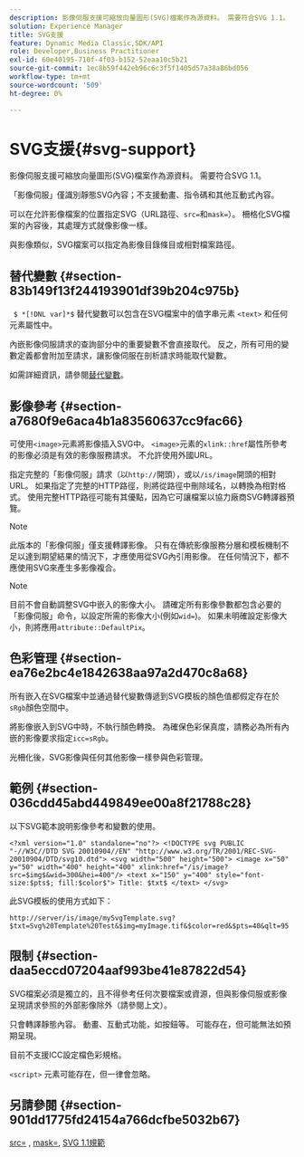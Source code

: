 ```yaml
---
description: 影像伺服支援可縮放向量圖形(SVG)檔案作為源資料。 需要符合SVG 1.1。
solution: Experience Manager
title: SVG支援
feature: Dynamic Media Classic,SDK/API
role: Developer,Business Practitioner
exl-id: 60e40195-710f-4f03-b152-52eaa10c5b21
source-git-commit: 1ec8b59f442eb96c6c3f5f1405d57a38a86bd056
workflow-type: tm+mt
source-wordcount: '509'
ht-degree: 0%

---
```


# SVG支援{#svg-support}

影像伺服支援可縮放向量圖形(SVG)檔案作為源資料。 需要符合SVG 1.1。

「影像伺服」僅識別靜態SVG內容；不支援動畫、指令碼和其他互動式內容。

可以在允許影像檔案的位置指定SVG（URL路徑、`src=`和`mask=`）。 柵格化SVG檔案的內容後，其處理方式就像影像一樣。

與影像類似，SVG檔案可以指定為影像目錄條目或相對檔案路徑。

## 替代變數 {#section-83b149f13f244193901df39b204c975b}

` $ *[!DNL var]*$` 替代變數可以包含在SVG檔案中的值字串元素 `<text>` 和任何元素屬性中。

內嵌影像伺服請求的查詢部分中的重要變數不會直接取代。 反之，所有可用的變數定義都會附加至請求，讓影像伺服在剖析請求時能取代變數。

如需詳細資訊，請參閱[替代變數](../../../../../is-api/http-ref/image-serving-api-ref/c-http-protocol-reference/c-syntax-and-features/r-is-http-substitution-variables.md#reference-90dc01aba44940e4acdd0c6476e7aa5a)。

## 影像參考 {#section-a7680f9e6aca4b1a83560637cc9fac66}

可使用`<image>`元素將影像插入SVG中。 `<image>`元素的`xlink::href`屬性所參考的影像必須是有效的影像服務請求。 不允許使用外國URL。

指定完整的「影像伺服」請求（以`http://`開頭），或以`/is/image`開頭的相對URL。 如果指定了完整的HTTP路徑，則將從路徑中刪除域名，以轉換為相對格式。 使用完整HTTP路徑可能有其優點，因為它可讓檔案以協力廠商SVG轉譯器預覽。

>[!NOTE]
>
>此版本的「影像伺服」僅支援轉譯影像。 只有在傳統影像服務分層和模板機制不足以達到期望結果的情況下，才應使用從SVG內引用影像。 在任何情況下，都不應使用SVG來產生多影像複合。

>[!NOTE]
>
>目前不會自動調整SVG中嵌入的影像大小。 請確定所有影像參數都包含必要的「影像伺服」命令，以設定所需的影像大小(例如`wid=`)。 如果未明確設定影像大小，則將應用`attribute::DefaultPix`。

## 色彩管理 {#section-ea76e2bc4e1842638aa97a2d470c8a68}

所有嵌入在SVG檔案中並通過替代變數傳遞到SVG模板的顏色值都假定存在於`sRgb`顏色空間中。

將影像嵌入到SVG中時，不執行顏色轉換。 為確保色彩保真度，請務必為所有內嵌的影像要求指定`icc=sRgb`。

光柵化後，SVG影像與任何其他影像一樣參與色彩管理。

## 範例 {#section-036cdd45abd449849ee00a8f21788c28}

以下SVG範本說明影像參考和變數的使用。

`<?xml version="1.0" standalone="no"?> <!DOCTYPE svg PUBLIC "-//W3C//DTD SVG 20010904//EN" "http://www.w3.org/TR/2001/REC-SVG-20010904/DTD/svg10.dtd"> <svg width="500" height="500"> <image x="50" y="50" width="400" height="400" xlink:href="/is/image?src=$img$&wid=300&hei=400"/> <text x="150" y="400" style="font-size:$pts$; fill:$color$"> Title: $txt$ </text> </svg>`

此SVG模板的使用方式如下：

`http://server/is/image/mySvgTemplate.svg?$txt=Svg%20Template%20Test&$img=myImage.tif&$color=red&$pts=40&qlt=95`

## 限制 {#section-daa5eccd07204aaf993be41e87822d54}

SVG檔案必須是獨立的，且不得參考任何次要檔案或資源，但與影像伺服或影像呈現請求參照的外部影像除外（請參閱上文）。

只會轉譯靜態內容。 動畫、互動式功能，如按鈕等。 可能存在，但可能無法如預期呈現。

目前不支援ICC設定檔色彩規格。

`<script>` 元素可能存在，但一律會忽略。

## 另請參閱 {#section-901dd1775fd24154a766dcfbe5032b67}

[src=](../../../../../is-api/http-ref/image-serving-api-ref/c-http-protocol-reference/c-command-reference/r-src.md#reference-f6506637778c4c69bf106a7924a91ab1) ,  [mask=](../../../../../is-api/http-ref/image-serving-api-ref/c-http-protocol-reference/c-command-reference/r-mask.md#reference-922254e027404fb890b850e2723ee06e),  [SVG 1.1規範](http://www.w3.org/TR/SVG11/)
